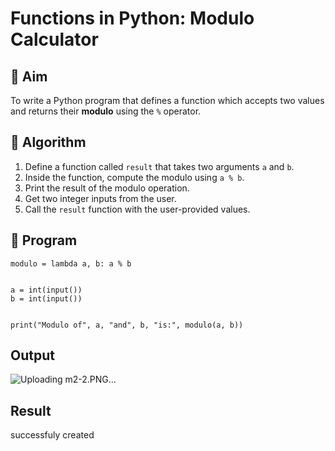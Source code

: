 # Functions in Python: Modulo Calculator

## 🎯 Aim
To write a Python program that defines a function which accepts two values and returns their **modulo** using the `%` operator.

## 🧠 Algorithm
1. Define a function called `result` that takes two arguments `a` and `b`.
2. Inside the function, compute the modulo using `a % b`.
3. Print the result of the modulo operation.
4. Get two integer inputs from the user.
5. Call the `result` function with the user-provided values.

## 🧾 Program
```
modulo = lambda a, b: a % b


a = int(input())
b = int(input())


print("Modulo of", a, "and", b, "is:", modulo(a, b))
```
## Output
![Uploading m2-2.PNG…]()

## Result
successfuly created
